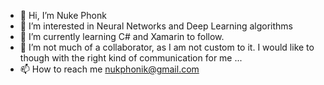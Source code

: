 - 👋 Hi, I’m Nuke Phonk
- 👀 I’m interested in Neural Networks and Deep Learning algorithms
- 🌱 I’m currently learning C# and Xamarin to follow.
- 💞️ I’m not much of a collaborator, as I am not custom to it. I would like to though with the right kind of communication for me ...
- 📫 How to reach me nukphonik@gmail.com

<!---
Nukphonik/Nukphonik is a ✨ special ✨ repository because its `README.md` (this file) appears on your GitHub profile.
You can click the Preview link to take a look at your changes.
--->
